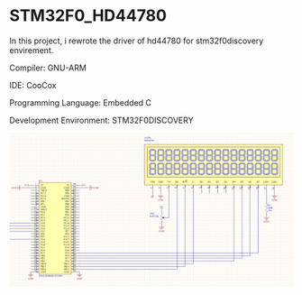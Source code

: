 STM32F0_HD44780
===============
In this project, i rewrote the driver of hd44780 for stm32f0discovery envirement.

Compiler: GNU-ARM

IDE: CooCox

Programming Language: Embedded C

Development Environment: STM32F0DISCOVERY

[![stm32f0_74hc595_schematic](https://github.com/aytacdilek/STM32F0_HD44780/blob/master/hardware/hd44780.png?raw=true)](#features)
